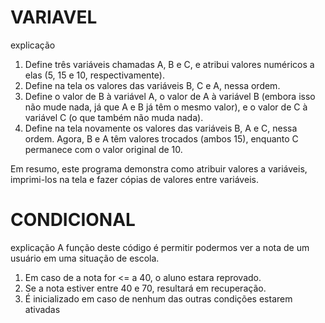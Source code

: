 # VARIAVEL

explicação 
1. Define três variáveis chamadas A, B e C, e atribui valores numéricos a elas (5, 15 e 10, respectivamente).
2. Define na tela os valores das variáveis B, C e A, nessa ordem.
3. Define o valor de B à variável A, o valor de A à variável B (embora isso não mude nada, já que A e B já têm o mesmo valor), e o valor de C à variável C (o que também não muda nada).
4. Define na tela novamente os valores das variáveis B, A e C, nessa ordem. Agora, B e A têm valores trocados (ambos 15), enquanto C permanece com o valor original de 10.

Em resumo, este programa demonstra como atribuir valores a variáveis, imprimi-los na tela e fazer cópias de valores entre variáveis.
 


 # CONDICIONAL

explicação
 A função deste código é permitir podermos ver a nota de um usuário em uma situação de escola.

1. Em caso de a nota for <= a 40,  o aluno estara reprovado.
2.  Se a nota estiver entre 40 e 70, resultará em recuperação.
3. É inicializado em caso de nenhum das outras condições estarem ativadas